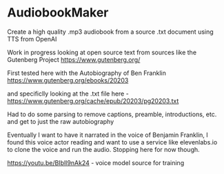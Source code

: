 # AudiobookMaker
Create a high quality .mp3 audiobook from a source .txt document using TTS from OpenAI

Work in progress looking at open source text from sources like the Gutenberg Project https://www.gutenberg.org/

First tested here with the Autobiography of Ben Franklin
https://www.gutenberg.org/ebooks/20203

and specificlly looking at the .txt file here - https://www.gutenberg.org/cache/epub/20203/pg20203.txt

Had to do some parsing to remove captions, preamble, introductions, etc. and get to just the raw autobiography

Eventually I want to have it narrated in the voice of Benjamin Franklin, I found this voice actor reading and want to use 
a service like elevenlabs.io to clone the voice and run the audio. Stopping here for now though.

<https://youtu.be/BIblI9nAk24> - voice model source for training
